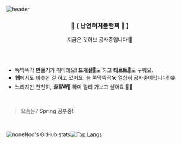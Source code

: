 ![header](https://capsule-render.vercel.app/api?type=waving&height=300&section=header&text=nonenoo&fontAlignY=40&desc=Web%20Developer&descAlignY=55&fontSize=60&animation=twinkling&color=gradient&customColorList=1&rotate=2)

<div align="center">
  
<h3>🐹 { 난언터처블햄찌 💨 )</h3>
  
  지금은 깃허브 공사중입니다!🔧
  
</div>
<br>
<br>

- 뚝딱뚝딱 **만들기**가 취미예요! **뜨개질**🧶도 하고 **타르트**🥧도 구워요.
- **웹**에서도 비슷한 걸 하고 있어요. 늘 뚝딱뚝딱🛠 열심히 공사중이랍니다! 😁
- 느리지만 천천히, ***랄랄라***🎵 하며 멀리 가보고 싶어요!🏃‍♀️

<br>

> 요즘은? **Spring 공부중!**

<br>
  
![noneNoo's GitHub stats](https://github-readme-stats.vercel.app/api?username=noneNoo&show_icons=true&theme=ayu-mirage)[![Top Langs](https://github-readme-stats.vercel.app/api/top-langs/?username=noneNoo&layout=compact&theme=ayu-mirage&langs_count=4)](https://github.com/anuraghazra/github-readme-stats)

</div>
